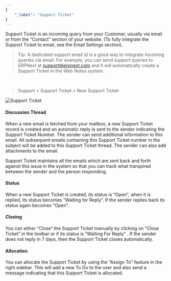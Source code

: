 ```yaml
---
{
	"_label": "Support Ticket"
}
---
```

Support Ticket is an incoming query from your Customer, usually via email or from the “Contact” section of your website. (To fully integrate the Support Ticket to email, see the Email Settings section). 

> Tip: A dedicated support email id is a good way to integrate incoming queries via email. For example, you can send support queries to ERPNext at support@erpnext.com and it will automatically create a Support Ticket in the Web Notes system.

<br>


> Support > Support Ticket > New Support Ticket



![Support Ticket](img/support-ticket.png)



#### Discussion Thread

When a new email is fetched from your mailbox, a new Support Ticket record is created and an automatic reply is sent to the sender indicating the Support Ticket Number. The sender can send additional information to this email. All subsequent emails containing this Support Ticket number in the subject will be added to this Support Ticket thread. The sender can also add attachments to the email.

Support Ticket maintains all the emails which are sent back and forth against this issue in the system so that you can track what transpired between the sender and the person responding. 

#### Status

When a new Support Ticket is created, its status is “Open”, when it is replied, its status becomes “Waiting for Reply”. If the sender replies back its status again becomes “Open”.

#### Closing

You can either “Close” the Support Ticket manually by clicking on “Close Ticket” in the toolbar or if its status is “Waiting For Reply” . If the sender does not reply in 7 days, then the Support Ticket closes automatically.

#### Allocation

You can allocate the Support Ticket by using the “Assign To” feature in the right sidebar. This will add a new To Do to the user and also send a message indicating that this Support Ticket is allocated.